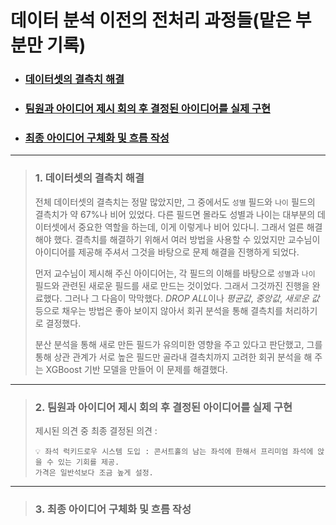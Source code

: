 # 데이터 분석 이전의 전처리 과정들(맡은 부분만 기록)
- ### [데이터셋의 결측치 해결](#데이터셋의-결측치-해결) 
- ### [팀원과 아이디어 제시 회의 후 결정된 아이디어를 실제 구현](#아이디어-구현)
- ### [최종 아이디어 구체화 및 흐름 작성](#최종-아이디어-구현)
---
> ### 1. 데이터셋의 결측치 해결 <a name="데이터셋의-결측치-해결"></a>
> 전체 데이터셋의 결측치는 정말 많았지만, 그 중에서도 `성별` 필드와 `나이` 필드의 결측치가 약 67%나 비어 있었다. 다른 필드면 몰라도 성별과 나이는 대부분의 데이터셋에서 중요한 역할을 하는데, 이게 이렇게나 비어 있다니. 그래서 얼른 해결해야 했다. 결측치를 해결하기 위해서 여러 방법을 사용할 수 있었지만 교수님이 아이디어를 제공해 주셔서 그것을 바탕으로 문제 해결을 진행하게 되었다. 
>
> 먼저 교수님이 제시해 주신 아이디어는, 각 필드의 이해를 바탕으로 `성별`과 `나이` 필드와 관련된 새로운 필드를 새로 만드는 것이었다. 그래서 그것까진 진행을 완료했다. 그러나 그 다음이 막막했다. *DROP ALL*이나 *평균값*, *중앙값*, *새로운 값* 등으로 채우는 방법은 좋아 보이지 않아서 회귀 분석을 통해 결측치를 처리하기로 결정했다.
>
> 분산 분석을 통해 새로 만든 필드가 유의미한 영향을 주고 있다고 판단했고, 그를 통해 상관 관계가 서로 높은 필드만 골라내 결측치까지 고려한 회귀 분석을 해 주는 XGBoost 기반 모델을 만들어 이 문제를 해결했다.
---
> ### 2. 팀원과 아이디어 제시 회의 후 결정된 아이디어를 실제 구현 <a name="아이디어-구현"></a>
> 제시된 의견 중 최종 결정된 의견 : 
> ```
> 💡 좌석 럭키드로우 시스템 도입 : 콘서트홀의 남는 좌석에 한해서 프리미엄 좌석에 앉을 수 있는 기회를 제공.
> 가격은 일반석보다 조금 높게 설정. 
>```
> 
---
> ### 3. 최종 아이디어 구체화 및 흐름 작성 <a name="최종-아이디어-구현"></a>
